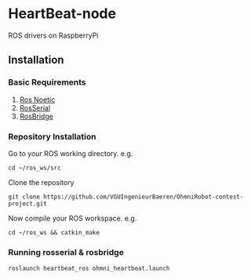 HeartBeat-node
============

ROS drivers on RaspberryPi

## Installation

### Basic Requirements

1. [Ros Noetic](https://varhowto.com/install-ros-noetic-raspberry-pi-4/)
2. [RosSerial](http://wiki.ros.org/rosserial_arduino/Tutorials/Arduino%20IDE%20Setup)
3. [RosBridge](http://wiki.ros.org/rosbridge_suite)



### Repository Installation

Go to your ROS working directory. e.g.
```
cd ~/ros_ws/src
``` 

Clone the repository
```
git clone https://github.com/VGUIngenieurBaeren/OhmniRobot-contest-project.git
``` 

 
Now compile your ROS workspace. e.g.
```
cd ~/ros_ws && catkin_make
``` 

### Running rosserial & rosbridge
```
roslaunch heartbeat_ros ohmni_heartbeat.launch
``` 

